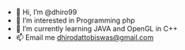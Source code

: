 - 👋 Hi, I’m @dhiro99
- 👀 I’m interested in Programming php
- 🌱 I’m currently learning JAVA and OpenGL in C++
- 📫 Email me dhirodattobiswas@gmail.com

<!---
dhiro99/dhiro99 is a ✨ special ✨ repository because its `README.md` (this file) appears on your GitHub profile.
You can click the Preview link to take a look at your changes.
--->
